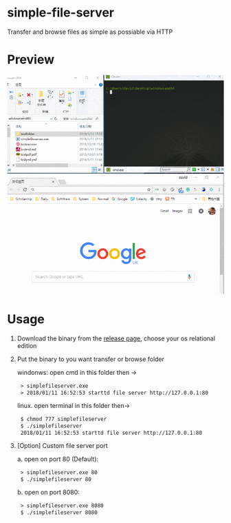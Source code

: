 # simple-file-server
Transfer and browse files as simple as possiable via HTTP

# Preview

![img](img/preview.gif)

# Usage
1. Download the binary from the [release page](https://github.com/sssvip/simple-file-server/releases), choose your os relational edition

2. Put the binary to you want transfer or browse folder
    
    windonws: open cmd in this folder then ->

        > simplefileserver.exe 
        > 2018/01/11 16:52:53 starttd file server http://127.0.0.1:80
    
    linux. open terminal in this folder then->
    
        $ chmod 777 simplefileserver
        $ ./simplefileserver
        2018/01/11 16:52:53 starttd file server http://127.0.0.1:80
        
3. [Option] Custom file server port 
    
    a. open on port 80 (Default): 
        
        > simplefileserver.exe 80
        $ ./simplefileserver 80
    b. open on port 8080:
        
        > simplefileserver.exe 8080
        $ ./simplefileserver 8080